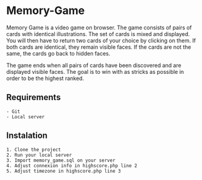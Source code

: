 # Memory-Game

Memory Game is a video game on browser. The game consists of pairs of cards with identical illustrations. The set of cards is mixed and displayed. You will then have to return two cards of your choice by clicking on them. If both cards are identical, they remain visible faces. If the cards are not the same, the cards go back to hidden faces.

The game ends when all pairs of cards have been discovered and are displayed visible faces. The goal is to win with as stricks as possible in order to be the highest ranked.

## Requirements
    - Git
    - Local server

## Instalation


    1. Clone the project
    2. Run your local server
    3. Import memory_game.sql on your server
    4. Adjust connexion info in highscore.php line 2
    5. Adjust timezone in highscore.php line 3

